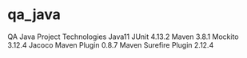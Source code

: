 # qa_java
QA Java Project
Technologies
Java11
JUnit 4.13.2
Maven 3.8.1
Mockito 3.12.4
Jacoco Maven Plugin 0.8.7
Maven Surefire Plugin 2.12.4
